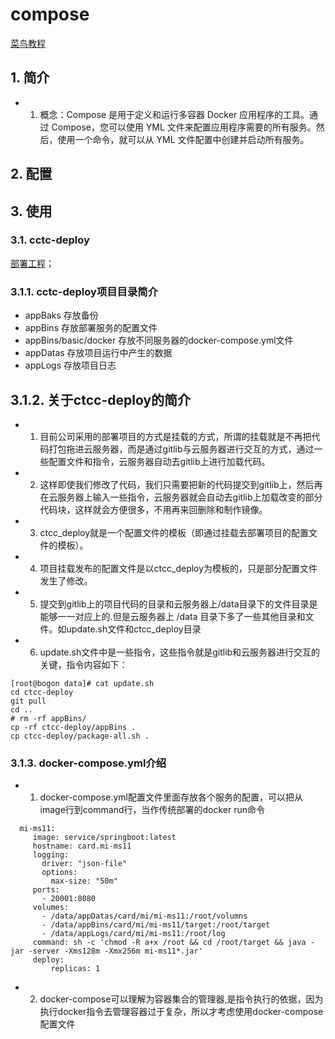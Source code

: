 # compose

[菜鸟教程](https://www.runoob.com/docker/docker-compose.html)

## 1. 简介

- 1. 概念：Compose 是用于定义和运行多容器 Docker 应用程序的工具。通过 Compose，您可以使用 YML 文件来配置应用程序需要的所有服务。然后，使用一个命令，就可以从 YML 文件配置中创建并启动所有服务。

## 2. 配置

## 3. 使用

### 3.1. cctc-deploy

[部署工程](http://10.1.14.6:5080/rd/deploy)；

### 3.1.1. cctc-deploy项目目录简介

- appBaks 存放备份
- appBins 存放部署服务的配置文件
- appBins/basic/docker 存放不同服务器的docker-compose.yml文件
- appDatas 存放项目运行中产生的数据
- appLogs 存放项目日志

## 3.1.2. 关于ctcc-deploy的简介

- 1. 目前公司采用的部署项目的方式是挂载的方式，所谓的挂载就是不再把代码打包拖进云服务器，而是通过gitlib与云服务器进行交互的方式，通过一些配置文件和指令，云服务器自动去gitlib上进行加载代码。
- 2. 这样即使我们修改了代码，我们只需要把新的代码提交到gitlib上，然后再在云服务器上输入一些指令，云服务器就会自动去gitlib上加载改变的部分代码块，这样就会方便很多，不用再来回删除和制作镜像。
- 3. ctcc_deploy就是一个配置文件的模板（即通过挂载去部署项目的配置文件的模板）。
- 4. 项目挂载发布的配置文件是以ctcc_deploy为模板的，只是部分配置文件发生了修改。
- 5. 提交到gitlib上的项目代码的目录和云服务器上/data目录下的文件目录是能够一一对应上的.但是云服务器上 /data 目录下多了一些其他目录和文件。如update.sh文件和ctcc_deploy目录
- 6. update.sh文件中是一些指令，这些指令就是gitlib和云服务器进行交互的关键，指令内容如下：

``` shell
[root@bogon data]# cat update.sh
cd ctcc-deploy
git pull
cd ..
# rm -rf appBins/
cp -rf ctcc-deploy/appBins .
cp ctcc-deploy/package-all.sh .
```

### 3.1.3. docker-compose.yml介绍

- 1. docker-compose.yml配置文件里面存放各个服务的配置，可以把从image行到command行，当作传统部署的docker run命令

```shell
  mi-ms11:
     image: service/springboot:latest
     hostname: card.mi-ms11
     logging:
       driver: "json-file"
       options:
         max-size: "50m"
     ports:
       - 20001:8080
     volumes:
       - /data/appDatas/card/mi/mi-ms11:/root/volumns
       - /data/appBins/card/mi/mi-ms11/target:/root/target
       - /data/appLogs/card/mi/mi-ms11:/root/log
     command: sh -c 'chmod -R a+x /root && cd /root/target && java -jar -server -Xms128m -Xmx256m mi-ms11*.jar'
     deploy:
         replicas: 1
```

- 2. docker-compose可以理解为容器集合的管理器,是指令执行的依据，因为执行docker指令去管理容器过于复杂，所以才考虑使用docker-compose配置文件

